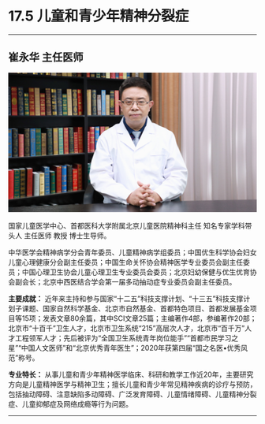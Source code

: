# 17.5 儿童和青少年精神分裂症

---

## 崔永华 主任医师

![1683954495359](image/c17_005/1683954495359.png)

国家儿童医学中心、首都医科大学附属北京儿童医院精神科主任 知名专家学科带头人 主任医师 教授 博士生导师。

中华医学会精神病学分会青年委员、儿童精神病学组委员；中国优生科学协会妇女儿童心理健康分会副主任委员；中国生命关怀协会精神医学专业委员会副主任委员；中国心理卫生协会儿童心理卫生专业委员会委员；北京妇幼保健与优生优育协会副会长；北京中西医结合学会第一届多动抽动症专业委员会副主任委员。


**主要成就：** 近年来主持和参与国家“十二五”科技支撑计划、“十三五”科技支撑计划子课题、国家自然科学基金、北京市自然基金、首都特色项目、首都发展基金项目等15项；发表文章80余篇，其中SCI文章25篇；主编著作4部，参编著作20部；北京市“十百千”卫生人才，北京市卫生系统“215”高层次人才，北京市“百千万”人才工程领军人才；先后被评为“全国卫生系统青年岗位能手”“首都市民学习之星”“中国人文医师”和“北京优秀青年医生”；2020年获第四届“国之名医•优秀风范”称号。


**专业特长：** 从事儿童和青少年精神医学临床、科研和教学工作近20年，主要研究方向是儿童精神医学与精神卫生；擅长儿童和青少年常见精神疾病的诊疗与预防，包括抽动障碍、注意缺陷多动障碍、广泛发育障碍、儿童情绪障碍、儿童精神分裂症、儿童抑郁症及网络成瘾等行为问题。

---

